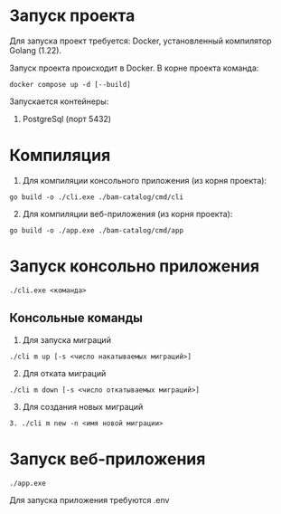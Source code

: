 # Запуск проекта

Для запуска проект требуется: Docker, установленный компилятор Golang (1.22).

Запуск проекта происходит в Docker.
В корне проекта команда:
```
docker compose up -d [--build]
```

Запускается контейнеры:
1. PostgreSql (порт 5432)

# Компиляция

1. Для компиляции консольного приложения (из корня проекта):
```
go build -o ./cli.exe ./bam-catalog/cmd/cli
```
2. Для компиляции веб-приложения (из корня проекта):
```
go build -o ./app.exe ./bam-catalog/cmd/app
```

# Запуск консольно приложения

```
./cli.exe <команда>
```

## Консольные команды

1. Для запуска миграций
```
./cli m up [-s <число накатываемых миграций>]
```
2. Для отката миграций
```
./cli m down [-s <число откатываемых миграций>]
```
3. Для создания новых миграций
```
3. ./cli m new -n <имя новой миграции>
```

# Запуск веб-приложения

```
./app.exe
```

Для запуска приложения требуются .env
